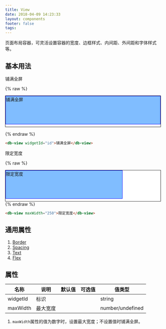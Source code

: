 ```yaml
---
title: View
date: 2018-04-09 14:23:33
layout: components
footer: false
tags:
---
```


页面布局容器，可灵活设置容器的宽度、边框样式、内间距、外间距和字体样式等。

## 基本用法

铺满全屏

{% raw %}
<div style="background-color:white;height:100px; border: 1px solid;" class="container-fluid">
    <div id="id" style="background-color:#80bdff;height:90%; border: 1px solid blue;" class="mt-1">
        铺满全屏
    </div>
</div>

{% endraw %}

```html
<db-view widgetId="id">铺满全屏</db-view>
```

限定宽度

{% raw %}
<div style="background-color:white;height:100px; border: 1px solid; " class="container-fluid">
    <div style="background-color:#80bdff;height:90%; border: 1px solid blue; max-width:75%;" class="mt-1">
        限定宽度
    </div>
</div>
{% endraw %}

```html
<db-view maxWidth="250">限定宽度</db-view>
```

## 通用属性

1. [Border](../Utilities/Border.html)
1. [Spacing](../Utilities/Spacing.html)
1. [Text](../Utilities/Text.html)
1. [Flex](../Utilities/Flex.html)

## 属性

| 名称  | 说明 | 默认值 | 可选值 | 值类型 |
| ----- | ------ | ----- | ----- | --------- |
| widgetId | 标识 | | | string |
| maxWidth | 最大宽度 | | | number/undefined |

1. `maxWidth`属性的值为数字时，设置最大宽度；不设置值时铺满全屏。
